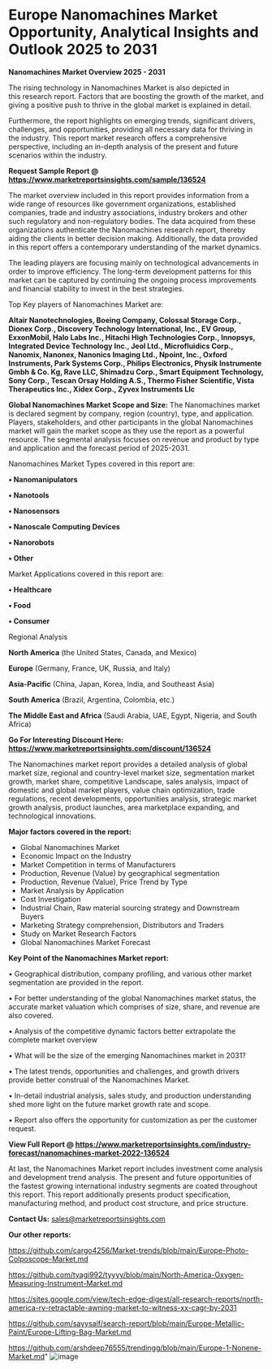 # Europe Nanomachines Market Opportunity, Analytical Insights and Outlook 2025 to 2031

<Strong> Nanomachines Market Overview 2025 - 2031</strong>

The rising technology in Nanomachines Market is also depicted in this research report. Factors that are boosting the growth of the market, and giving a positive push to thrive in the global market is explained in detail.

Furthermore, the report highlights on emerging trends, significant drivers, challenges, and opportunities, providing all necessary data for thriving in the industry. This report market research offers a comprehensive perspective, including an in-depth analysis of the present and future scenarios within the industry.

<strong>Request Sample Report @ <a href=https://www.marketreportsinsights.com/sample/136524>https://www.marketreportsinsights.com/sample/136524</a></strong>

The market overview included in this report provides information from a wide range of resources like government organizations, established companies, trade and industry associations, industry brokers and other such regulatory and non-regulatory bodies. The data acquired from these organizations authenticate the Nanomachines research report, thereby aiding the clients in better decision making. Additionally, the data provided in this report offers a contemporary understanding of the market dynamics.

The leading players are focusing mainly on technological advancements in order to improve efficiency. The long-term development patterns for this market can be captured by continuing the ongoing process improvements and financial stability to invest in the best strategies.

Top Key players of Nanomachines Market are:

<strong>Altair Nanotechnologies, Boeing Company, Colossal Storage Corp., Dionex Corp., Discovery Technology International, Inc., EV Group, ExxonMobil, Halo Labs Inc., Hitachi High Technologies Corp., Innopsys, Integrated Device Technology Inc., Jeol Ltd., Microfluidics Corp., Nanomix, Nanonex, Nanonics Imaging Ltd., Npoint, Inc., Oxford Instruments, Park Systems Corp., Philips Electronics, Physik Instrumente Gmbh & Co. Kg, Rave LLC, Shimadzu Corp., Smart Equipment Technology, Sony Corp., Tescan Orsay Holding A.S., Thermo Fisher Scientific, Vista Therapeutics Inc., Xidex Corp., Zyvex Instruments Llc</strong>

<strong><b>Global Nanomachines Market Scope and Size:</b></strong>
The Nanomachines market is declared segment by company, region (country), type, and application. Players, stakeholders, and other participants in the global Nanomachines market will gain the market scope as they use the report as a powerful resource. The segmental analysis focuses on revenue and product by type and application and the forecast period of 2025-2031.

Nanomachines Market Types covered in this report are:

<strong>• Nanomanipulators

• Nanotools

• Nanosensors

• Nanoscale Computing Devices

• Nanorobots

• Other</strong>

Market Applications covered in this report are:

<strong>• Healthcare

• Food

• Consumer</strong> 

Regional Analysis

<strong>North America</strong> (the United States, Canada, and Mexico)

<strong>Europe</strong> (Germany, France, UK, Russia, and Italy)

<strong>Asia-Pacific</strong> (China, Japan, Korea, India, and Southeast Asia)

<strong>South America</strong> (Brazil, Argentina, Colombia, etc.)

<strong>The Middle East and Africa</strong> (Saudi Arabia, UAE, Egypt, Nigeria, and South Africa)

<strong>Go For Interesting Discount Here: <a href=https://www.marketreportsinsights.com/discount/136524>https://www.marketreportsinsights.com/discount/136524</a></strong>

The Nanomachines market report provides a detailed analysis of global market size, regional and country-level market size, segmentation market growth, market share, competitive Landscape, sales analysis, impact of domestic and global market players, value chain optimization, trade regulations, recent developments, opportunities analysis, strategic market growth analysis, product launches, area marketplace expanding, and technological innovations.

<strong><b>Major factors covered in the report:</b></strong>
<ul>
  <li>Global Nanomachines Market </li>
  <li>Economic Impact on the Industry</li>
  <li>Market Competition in terms of Manufacturers</li>
  <li>Production, Revenue (Value) by geographical segmentation</li>
  <li>Production, Revenue (Value), Price Trend by Type</li>
  <li>Market Analysis by Application</li>
  <li>Cost Investigation</li>
  <li>Industrial Chain, Raw material sourcing strategy and Downstream Buyers</li>
  <li>Marketing Strategy comprehension, Distributors and Traders</li>
  <li>Study on Market Research Factors</li>
  <li>Global Nanomachines Market Forecast</li>
</ul>

<strong><b>Key Point of the Nanomachines Market report:</b></strong>

• Geographical distribution, company profiling, and various other market segmentation are provided in the report.

• For better understanding of the global Nanomachines market status, the accurate market valuation which comprises of size, share, and revenue are also covered.

• Analysis of the competitive dynamic factors better extrapolate the complete market overview

• What will be the size of the emerging Nanomachines market in 2031?

• The latest trends, opportunities and challenges, and growth drivers provide better construal of the Nanomachines Market.

• In-detail industrial analysis, sales study, and production understanding shed more light on the future market growth rate and scope.

• Report also offers the opportunity for customization as per the customer request.

<strong><b>View Full Report @ <a href=https://www.marketreportsinsights.com/industry-forecast/nanomachines-market-2022-136524>https://www.marketreportsinsights.com/industry-forecast/nanomachines-market-2022-136524</a></b></strong>


At last, the Nanomachines Market report includes investment come analysis and development trend analysis. The present and future opportunities of the fastest growing international industry segments are coated throughout this report. This report additionally presents product specification, manufacturing method, and product cost structure, and price structure.

<strong>Contact Us:</strong>
sales@marketreportsinsights.com

<strong>Our other reports:</strong>

<a href=https://github.com/cargo4256/Market-trends/blob/main/Europe-Photo-Colposcope-Market.md>https://github.com/cargo4256/Market-trends/blob/main/Europe-Photo-Colposcope-Market.md</a>

<a href=https://github.com/tyagi992/tyyyy/blob/main/North-America-Oxygen-Measuring-Instrument-Market.md>https://github.com/tyagi992/tyyyy/blob/main/North-America-Oxygen-Measuring-Instrument-Market.md</a>

<a href=https://sites.google.com/view/tech-edge-digest/all-research-reports/north-america-rv-retractable-awning-market-to-witness-xx-cagr-by-2031>https://sites.google.com/view/tech-edge-digest/all-research-reports/north-america-rv-retractable-awning-market-to-witness-xx-cagr-by-2031</a>

<a href=https://github.com/sayysaif/search-report/blob/main/Europe-Metallic-Paint/Europe-Lifting-Bag-Market.md>https://github.com/sayysaif/search-report/blob/main/Europe-Metallic-Paint/Europe-Lifting-Bag-Market.md</a>

<a href=https://github.com/arshdeep76555/trendingg/blob/main/Europe-1-Nonene-Market.md>https://github.com/arshdeep76555/trendingg/blob/main/Europe-1-Nonene-Market.md</a>"
![image](https://github.com/user-attachments/assets/760dd169-9be4-462b-9b4f-f018248daa19)
